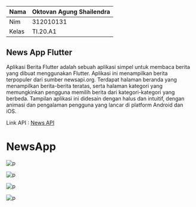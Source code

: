 | Nama  | Oktovan Agung Shailendra |
| ----- | ------------------------ |
| Nim   | 312010131                |
| Kelas | TI.20.A1                 |

## News App Flutter

<p>Aplikasi Berita Flutter adalah sebuah aplikasi simpel untuk membaca berita yang dibuat menggunakan Flutter. Aplikasi ini menampilkan berita terpopuler dari sumber newsapi.org. Terdapat halaman beranda yang menampilkan berita-berita teratas, serta halaman kategori yang memungkinkan pengguna memilih berita dari kategori-kategori yang berbeda. Tampilan aplikasi ini didesain dengan halus dan intuitif, dengan animasi dan pengalaman pengguna yang lancar di platform Android dan iOS.</p>

Link API : [News API](https://newsapi.org)

# NewsApp

![p](screenshot/hasil1.png)

![p](screenshot/hasil2.png)

![p](screenshot/hasil3.png)

![p](screenshot/hasil4.png)
